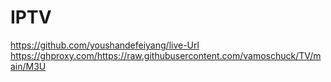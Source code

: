 # IPTV
https://github.com/youshandefeiyang/live-Url
https://ghproxy.com/https://raw.githubusercontent.com/vamoschuck/TV/main/M3U

